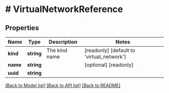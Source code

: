 # # VirtualNetworkReference

## Properties

Name | Type | Description | Notes
------------ | ------------- | ------------- | -------------
**kind** | **string** | The kind name | [readonly] [default to 'virtual_network']
**name** | **string** |  | [optional] [readonly]
**uuid** | **string** |  |

[[Back to Model list]](../../README.md#models) [[Back to API list]](../../README.md#endpoints) [[Back to README]](../../README.md)
